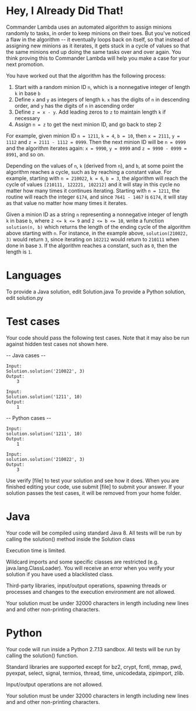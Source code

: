 Hey, I Already Did That!
========================

Commander Lambda uses an automated algorithm to assign minions randomly to tasks, in order to keep minions on their toes. But you've noticed a flaw in the algorithm -- it eventually loops back on itself, so that instead of assigning new minions as it iterates, it gets stuck in a cycle of values so that the same minions end up doing the same tasks over and over again. You think proving this to Commander Lambda will help you make a case for your next promotion. 

You have worked out that the algorithm has the following process: 

1) Start with a random minion ID `n`, which is a nonnegative integer of length `k` in base `b`
2) Define `x` and `y` as integers of length `k`.  `x` has the digits of `n` in descending order, and `y` has the digits of `n` in ascending order
3) Define `z = x - y`.  Add leading zeros to `z` to maintain length `k` if necessary
4) Assign `n = z` to get the next minion ID, and go back to step 2

For example, given minion ID `n = 1211`, `k = 4`, `b = 10`, then `x = 2111`, `y = 1112` and `z = 2111 - 1112 = 0999`. Then the next minion ID will be `n = 0999` and the algorithm iterates again: `x = 9990`, `y = 0999` and `z = 9990 - 0999 = 8991`, and so on.

Depending on the values of `n`, `k` (derived from `n`), and `b`, at some point the algorithm reaches a cycle, such as by reaching a constant value. For example, starting with `n = 210022`, `k = 6`, `b = 3`, the algorithm will reach the cycle of values `[210111, 122221, 102212]` and it will stay in this cycle no matter how many times it continues iterating. Starting with `n = 1211`, the routine will reach the integer `6174`, and since `7641 - 1467` is `6174`, it will stay as that value no matter how many times it iterates.

Given a minion ID as a string `n` representing a nonnegative integer of length `k` in base `b`, where `2 <= k <= 9` and `2 <= b <= 10`, write a function `solution(n, b)` which returns the length of the ending cycle of the algorithm above starting with `n`. For instance, in the example above, `solution(210022, 3)` would return `3`, since iterating on `102212` would return to `210111` when done in base `3`. If the algorithm reaches a constant, such as `0`, then the length is `1`.

Languages
=========

To provide a Java solution, edit Solution.java
To provide a Python solution, edit solution.py

Test cases
==========
Your code should pass the following test cases.
Note that it may also be run against hidden test cases not shown here.

-- Java cases --
```
Input:
Solution.solution('210022', 3)
Output:
    3
```
```
Input:
Solution.solution('1211', 10)
Output:
    1
```

-- Python cases --
```
Input:
solution.solution('1211', 10)
Output:
    1
```
```
Input:
solution.solution('210022', 3)
Output:
    3
```

Use verify [file] to test your solution and see how it does. When you are finished editing your code, use submit [file] to submit your answer. If your solution passes the test cases, it will be removed from your home folder.

Java
====
Your code will be compiled using standard Java 8. All tests will be run by calling the solution() method inside the Solution class

Execution time is limited.

Wildcard imports and some specific classes are restricted (e.g. java.lang.ClassLoader). You will receive an error when you verify your solution if you have used a blacklisted class.

Third-party libraries, input/output operations, spawning threads or processes and changes to the execution environment are not allowed.

Your solution must be under 32000 characters in length including new lines and and other non-printing characters.

Python
======
Your code will run inside a Python 2.7.13 sandbox. All tests will be run by calling the solution() function.

Standard libraries are supported except for bz2, crypt, fcntl, mmap, pwd, pyexpat, select, signal, termios, thread, time, unicodedata, zipimport, zlib.

Input/output operations are not allowed.

Your solution must be under 32000 characters in length including new lines and and other non-printing characters.
